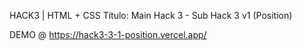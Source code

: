 HACK3 | HTML + CSS Título: Main Hack 3 - Sub Hack 3 v1 (Position)

DEMO @ https://hack3-3-1-position.vercel.app/
